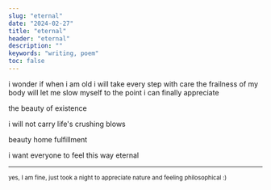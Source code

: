 ```yaml
---
slug: "eternal"
date: "2024-02-27"
title: "eternal"
header: "eternal"
description: ""
keywords: "writing, poem"
toc: false
---
```


<div class="monospace pre-wrap">
i wonder if
when i am old
i will take every step with care
the frailness of my body
will let me slow myself to the point
i can finally appreciate

the beauty of existence

i will not carry
life's crushing blows

beauty
home
fulfillment

i want everyone to feel this way
eternal

</div>
<hr />
<small>yes, I am fine, just took a night to appreciate nature and feeling philosophical :)</small>

